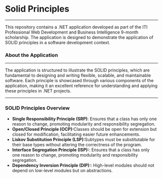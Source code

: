 # Solid Principles 
<hr>
This repository contains a .NET application developed as part of the ITI Professional Web Development and Business Intelligence 9-month scholarship. The application is designed to demonstrate the application of SOLID principles in a software development context.

<h3>About the Application</h3>
<hr>
The application is structured to illustrate the SOLID principles, which are fundamental to designing and writing flexible, scalable, and maintainable software. Each principle is showcased through various components of the application, making it an excellent reference for understanding and applying these principles in .NET projects.
<hr>
<h3>SOLID Principles Overview</h3>

<ul>
  <li>
    <strong>Single Responsibility Principle (SRP)</strong>: Ensures that a class has only one reason to change, promoting modularity and responsibility segregation.
  </li>
  <li>
    <strong>Open/Closed Principle (OCP):</strong>Classes should be open for extension but closed for modification, facilitating easier future enhancements.
  </li>  <li>
    <strong>Liskov Substitution Principle (LSP):</strong>Subtypes must be substitutable for their base types without altering the correctness of the program.
  </li>  <li>
    <strong>Interface Segregation Principle (ISP):</strong>: Ensures that a class has only one reason to change, promoting modularity and responsibility segregation.
  </li>
   <li>
    <strong>Dependency Inversion Principle (DIP):</strong>: High-level modules should not depend on low-level modules but on abstractions.
  </li>
  
</ul>
